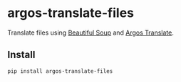# argos-translate-files
Translate files using [Beautiful Soup](https://beautiful-soup-4.readthedocs.io/en/latest/) and [Argos Translate](https://github.com/argosopentech/argos-translate).

## Install
```
pip install argos-translate-files
```